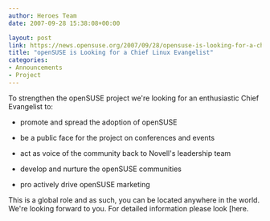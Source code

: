 ```yaml
---
author: Heroes Team
date: 2007-09-28 15:38:08+00:00

layout: post
link: https://news.opensuse.org/2007/09/28/opensuse-is-looking-for-a-chief-linux-evangelist/
title: "openSUSE is Looking for a Chief Linux Evangelist"
categories:
- Announcements
- Project
---
```


To strengthen the openSUSE project we're looking for an enthusiastic Chief Evangelist to:




  * promote and spread the adoption of openSUSE


  * be a public face for the project on conferences and events


  * act as voice of the community back to Novell's leadership team


  * develop and nurture the openSUSE communities


  * pro actively drive openSUSE marketing


This is a global role and as such, you can be located anywhere in the world. We're looking forward to you. For detailed information please look [here.
